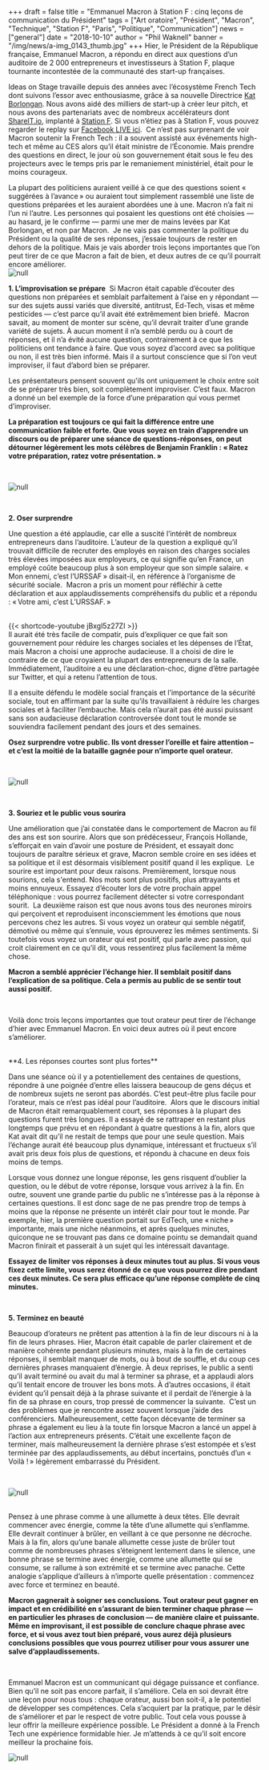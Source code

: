 +++
draft = false
title = "​​Emmanuel Macron à Station F : cinq leçons de communication du Président"
tags = ["Art oratoire", "Président", "Macron", "Technique", "Station F", "Paris", "Politique", "Communication"]
news = ["general"]
date = "2018-10-10"
author = "Phil Waknell"
banner = "/img/news/a-img_0143_thumb.jpg"
+++
Hier, le Président de la République française, Emmanuel Macron, a répondu en direct aux questions d’un auditoire de 2 000 entrepreneurs et investisseurs à Station F, plaque tournante incontestée de la communauté des start-up françaises.

​​Ideas on Stage travaille depuis des années avec l’écosystème French Tech dont suivons l’essor avec enthousiasme, grâce à sa nouvelle Directrice [Kat Borlongan](https://www.linkedin.com/in/kat-borlongan/?originalSubdomain=fr). Nous avons aidé des milliers de start-up à créer leur pitch, et nous avons des partenariats avec de nombreux accélérateurs dont [ShareIT.io](https://share-it.io/), implanté à [Station F](https://stationf.co/fr/). Si vous n’étiez pas à Station F, vous pouvez regarder le replay sur [Facebook LIVE ici](https://www.facebook.com/EmmanuelMacron/videos/521273488336651/).
​​
Ce n’est pas surprenant de voir Macron soutenir la French Tech : il a souvent assisté aux événements high-tech et même au CES alors qu’il était ministre de l’Économie. Mais prendre des questions en direct, le jour où son gouvernement était sous le feu des projecteurs avec le temps pris par le remaniement ministériel, était pour le moins courageux.

La plupart des politiciens auraient veillé à ce que des questions soient « suggérées à l’avance » ou auraient tout simplement rassemblé une liste de questions préparées et les auraient abordées une à une. Macron n’a fait ni l’un ni l’autre. Les personnes qui posaient les questions ont été choisies — au hasard, je le confirme — parmi une mer de mains levées par Kat Borlongan, et non par Macron.
​​
Je ne vais pas commenter la politique du Président ou la qualité de ses réponses, j’essaie toujours de rester en dehors de la politique. Mais je vais aborder trois leçons importantes que l’on peut tirer de ce que Macron a fait de bien, et deux autres de ce qu’il pourrait encore améliorer.
​​
<br />
![null](/img/news/a-img_0076.jpg)
<br />

**1. ​L’improvisation se prépare**
​
Si Macron était capable d’écouter des questions non préparées et semblait parfaitement à l’aise en y répondant — sur des sujets aussi variés que diversité, antitrust, Ed-Tech, visas et même pesticides — c’est parce qu’il avait été extrêmement bien briefé.
​​
Macron savait, au moment de monter sur scène, qu’il devrait traiter d’une grande variété de sujets. À aucun moment il n’a semblé perdu ou à court de réponses, et il n’a évité aucune question, contrairement à ce que les politiciens ont tendance à faire. Que vous soyez d’accord avec sa politique ou non, il est très bien informé. Mais il a surtout conscience que si l’on veut improviser, il faut d’abord bien se préparer.

Les présentateurs pensent souvent qu'ils ont uniquement le choix entre soit de se préparer très bien, soit complètement improviser. C’est faux. Macron a donné un bel exemple de la force d’une préparation qui vous permet d’improviser.

**​​La préparation est toujours ce qui fait la différence entre une communication faible et forte. Que vous soyez en train d’apprendre un discours ou de préparer une séance de questions-réponses, on peut détourner légèrement les mots célèbres de Benjamin Franklin : « Ratez votre préparation, ratez votre présentation. »**

<br />

![null](/img/news/s_a26d9d14e5500731227ac5a23dbceeda7f0ab3d74874d7c76fdbc3676f1828be_1539169395189_slide-franklin-16x9-en.039-1.jpg)

<br />

**2. Oser surprendre**

Une question a été applaudie, car elle a suscité l’intérêt de nombreux entrepreneurs dans l’auditoire. L’auteur de la question a expliqué qu’il trouvait difficile de recruter des employés en raison des charges sociales très élevées imposées aux employeurs, ce qui signifie qu’en France, un employé coûte beaucoup plus à son employeur que son simple salaire. « Mon ennemi, c’est l’URSSAF » disait-il, en référence à l’organisme de sécurité sociale.
​​
Macron a pris un moment pour réfléchir à cette déclaration et aux applaudissements compréhensifs du public et a répondu : « Votre ami, c’est L’URSSAF. »

<br />
{{< shortcode-youtube jBxgl5z27ZI >}}
​​<br />
​​
Il aurait été très facile de compatir, puis d’expliquer ce que fait son gouvernement pour réduire les charges sociales et les dépenses de l’État, mais Macron a choisi une approche audacieuse. Il a choisi de dire le contraire de ce que croyaient la plupart des entrepreneurs de la salle. Immédiatement, l’auditoire a eu une déclaration-choc, digne d’être partagée sur Twitter, et qui a retenu l’attention de tous.

Il a ensuite défendu le modèle social français et l’importance de la sécurité sociale, tout en affirmant par la suite qu’ils travaillaient à réduire les charges sociales et à faciliter l’embauche. Mais cela n’aurait pas été aussi puissant sans son audacieuse déclaration controversée dont tout le monde se souviendra facilement pendant des jours et des semaines.

**​​Osez surprendre votre public. Ils vont dresser l’oreille et faire attention – et c’est la moitié de la bataille gagnée pour n’importe quel orateur.**

<br />

![null](/img/news/a-img_0112_cut.jpg)

<br />

**3. ​​Souriez et le public vous sourira**

Une amélioration que j’ai constatée dans le comportement de Macron au fil des ans est son sourire. Alors que son prédécesseur, François Hollande, s’efforçait en vain d’avoir une posture de Président, et essayait donc toujours de paraître sérieux et grave, Macron semble croire en ses idées et sa politique et il est désormais visiblement positif quand il les explique.
​
Le sourire est important pour deux raisons. Premièrement, lorsque nous sourions, cela s'entend. Nos mots sont plus positifs, plus attrayants et moins ennuyeux. Essayez d’écouter lors de votre prochain appel téléphonique : vous pourrez facilement détecter si votre correspondant sourit.
​
La deuxième raison est que nous avons tous des neurones miroirs qui perçoivent et reproduisent inconsciemment les émotions que nous percevons chez les autres. Si vous voyez un orateur qui semble négatif, démotivé ou même qui s’ennuie, vous éprouverez les mêmes sentiments. Si toutefois vous voyez un orateur qui est positif, qui parle avec passion, qui croit clairement en ce qu’il dit, vous ressentirez plus facilement la même chose.

**​​Macron a semblé apprécier l’échange hier. Il semblait positif dans l’explication de sa politique. Cela a permis au public de se sentir tout aussi positif.**

<br>

Voilà donc trois leçons importantes que tout orateur peut tirer de l’échange d’hier avec Emmanuel Macron. En voici deux autres où il peut encore s’améliorer.

<br>
​​
**4. Les réponses courtes sont plus fortes**

Dans une séance où il y a potentiellement des centaines de questions, répondre à une poignée d’entre elles laissera beaucoup de gens déçus et de nombreux sujets ne seront pas abordés. C’est peut-être plus facile pour l’orateur, mais ce n’est pas idéal pour l’auditoire.
​​
Alors que le discours initial de Macron était remarquablement court, ses réponses à la plupart des questions furent très longues. Il a essayé de se rattraper en restant plus longtemps que prévu et en répondant à quatre questions à la fin, alors que Kat avait dit qu’il ne restait de temps que pour une seule question. Mais l’échange aurait été beaucoup plus dynamique, intéressant et fructueux s’il avait pris deux fois plus de questions, et répondu à chacune en deux fois moins de temps.

Lorsque vous donnez une longue réponse, les gens risquent d’oublier la question, ou le début de votre réponse, lorsque vous arrivez à la fin. En outre, souvent une grande partie du public ne s’intéresse pas à la réponse à certaines questions. Il est donc sage de ne pas prendre trop de temps à moins que la réponse ne présente un intérêt clair pour tout le monde. Par exemple, hier, la première question portait sur EdTech, une « niche » importante, mais une niche néanmoins, et après quelques minutes, quiconque ne se trouvant pas dans ce domaine pointu se demandait quand Macron finirait et passerait à un sujet qui les intéressait davantage.

**Essayez de limiter vos réponses à deux minutes tout au plus. Si vous vous fixez cette limite, vous serez étonné de ce que vous pourrez dire pendant ces deux minutes. Ce sera plus efficace qu’une réponse complète de cinq minutes.**

<br />

**5. Terminez en beauté**

Beaucoup d’orateurs ne prêtent pas attention à la fin de leur discours ni à la fin de leurs phrases. Hier, Macron était capable de parler clairement et de manière cohérente pendant plusieurs minutes, mais à la fin de certaines réponses, il semblait manquer de mots, ou à bout de souffle, et du coup ces dernières phrases manquaient d’énergie.
​​
À deux reprises, le public a senti qu’il avait terminé ou avait du mal à terminer sa phrase, et a applaudi alors qu’il tentait encore de trouver les bons mots. À d’autres occasions, il était évident qu’il pensait déjà à la phrase suivante et il perdait de l’énergie à la fin de sa phrase en cours, trop pressé de commencer la suivante.
​​
C’est un des problèmes que je rencontre assez souvent lorsque j’aide des conférenciers. Malheureusement, cette façon décevante de terminer sa phrase a également eu lieu à la toute fin lorsque Macron a lancé un appel à l’action aux entrepreneurs présents. C’était une excellente façon de terminer, mais malheureusement la dernière phrase s’est estompée et s’est terminée par des applaudissements, au début incertains, ponctués d’un « Voilà ! » légèrement embarrassé du Président.

<br />

![null](/img/news/slide-double-headed-match.001.jpg)

<br />
​​
Pensez à une phrase comme à une allumette à deux têtes. Elle devrait commencer avec énergie, comme la tête d’une allumette qui s’enflamme. Elle devrait continuer à brûler, en veillant à ce que personne ne décroche. Mais à la fin, alors qu’une banale allumette cesse juste de brûler tout comme de nombreuses phrases s’éteignent lentement dans le silence, une bonne phrase se termine avec énergie, comme une allumette qui se consume, se rallume à son extrémité et se termine avec panache. Cette analogie s’applique d’ailleurs à n’importe quelle présentation : commencez avec force et terminez en beauté.

**​​Macron gagnerait à soigner ses conclusions. Tout orateur peut gagner en impact et en crédibilité en s’assurant de bien terminer chaque phrase — en particulier les phrases de conclusion — de manière claire et puissante. Même en improvisant, il est possible de conclure chaque phrase avec force, et si vous avez tout bien préparé, vous aurez déjà plusieurs conclusions possibles que vous pourrez utiliser pour vous assurer une salve d’applaudissements.**

<br />

Emmanuel Macron est un communicant qui dégage puissance et confiance. Bien qu’il ne soit pas encore parfait, il s’améliore. Cela en soi devrait être une leçon pour nous tous : chaque orateur, aussi bon soit-il, a le potentiel de développer ses compétences. Cela s’acquiert par la pratique, par le désir de s’améliorer et par le respect de votre public. Tout cela vous pousse à leur offrir la meilleure expérience possible.
Le Président a donné à la French Tech une expérience formidable hier. Je m’attends à ce qu’il soit encore meilleur la prochaine fois.

![null](/img/news/a-img_0172_cut.jpg)
